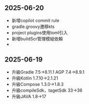 ## 2025-06-20
- 新增copilot commit rule
- gradle.groovy遷移kts
- project plugins使用toml引入
- 新增buildScr管理模組依賴
- 

## 2025-06-19
- 升級Gradle 7.5->8.11.1 AGP 7.4->8.9.1
- 升級Kotlin 1.7.10->2.1.21
- 升級Compose 1.3.0->1.8.3
- 升級compileSdk，tagetSdk 33->36
- 升級JAVA 1.8->17


